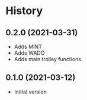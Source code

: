# History

## 0.2.0 (2021-03-31)

* Adds MINT 
* Adds WADO 
* Adds main trolley functions

## 0.1.0 (2021-03-12)

* Initial version